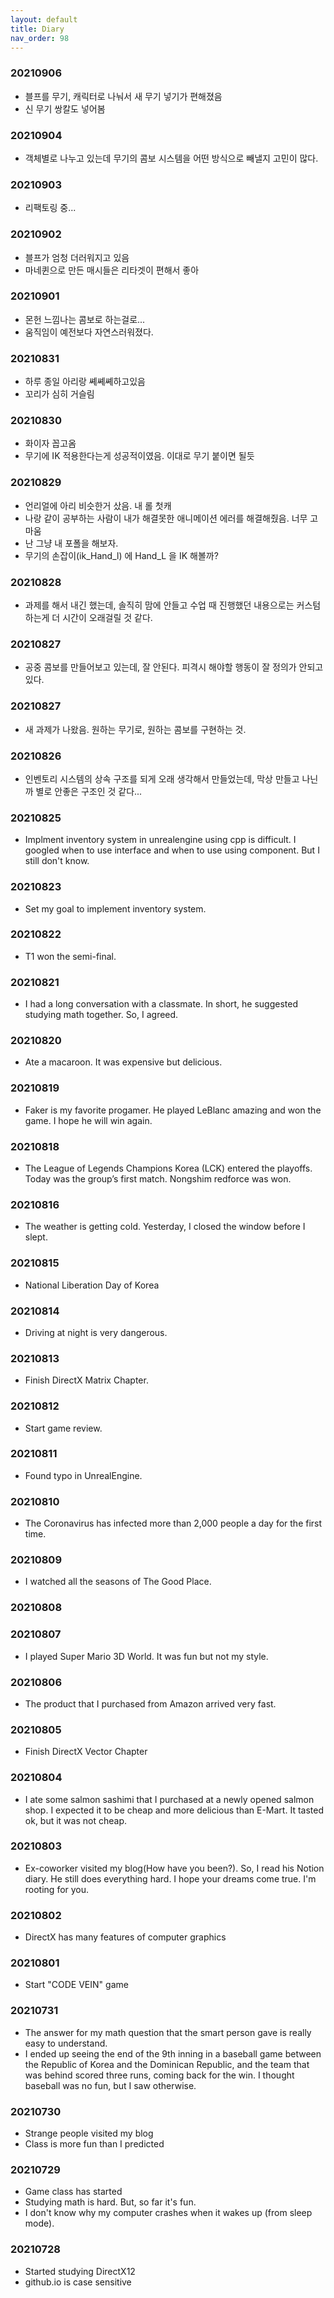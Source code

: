 ```yaml
---
layout: default
title: Diary
nav_order: 98
---
```


### 20210906

* 블프를 무기, 캐릭터로 나눠서 새 무기 넣기가 편해졌음
* 신 무기 쌍칼도 넣어봄

### 20210904

* 객체별로 나누고 있는데 무기의 콤보 시스템을 어떤 방식으로 빼낼지 고민이 많다.

### 20210903

* 리팩토링 중...

### 20210902

* 블프가 엄청 더러워지고 있음
* 마네퀸으로 만든 매시들은 리타겟이 편해서 좋아

### 20210901

* 몬헌 느낌나는 콤보로 하는걸로...
* 움직임이 예전보다 자연스러워졌다.


### 20210831

* 하루 종일 아리랑 쎼쎼쎼하고있음
* 꼬리가 심히 거슬림


### 20210830

* 화이자 꼽고옴
* 무기에 IK 적용한다는게 성공적이였음. 이대로 무기 붙이면 될듯

### 20210829

* 언리얼에 아리 비슷한거 샀음. 내 롤 첫캐
* 나랑 같이 공부하는 사람이 내가 해결못한 애니메이션 에러를 해결해줬음. 너무 고마움
* 난 그냥 내 포폴을 해보자.
* 무기의 손잡이(ik_Hand_l) 에 Hand_L 을 IK 해볼까?

### 20210828

* 과제를 해서 내긴 했는데, 솔직히 맘에 안들고 수업 때 진행했던 내용으로는 커스텀 하는게 더 시간이 오래걸릴 것 같다.

### 20210827

* 공중 콤보를 만들어보고 있는데, 잘 안된다. 피격시 해야할 행동이 잘 정의가 안되고 있다.

### 20210827

* 새 과제가 나왔음. 원하는 무기로, 원하는 콤보를 구현하는 것.

### 20210826

* 인벤토리 시스템의 상속 구조를 되게 오래 생각해서 만들었는데, 막상 만들고 나닌까 별로 안좋은 구조인 것 같다...

### 20210825

* Implment inventory system in unrealengine using cpp is difficult. I googled when to use interface and when to use using component. But I still don't know.

### 20210823

* Set my goal to implement inventory system.

### 20210822

* T1 won the semi-final.

### 20210821

*  I had a long conversation with a classmate. In short, he suggested studying math together. So, I agreed.

### 20210820

* Ate a macaroon. It was expensive but delicious.

### 20210819

* Faker is my favorite progamer. He played LeBlanc amazing and won the game. I hope he will win again.

### 20210818

* The League of Legends Champions Korea (LCK) entered the playoffs. Today was the group’s first match. Nongshim redforce was won.

### 20210816

* The weather is getting cold. Yesterday, I closed the window before I slept.

### 20210815

* National Liberation Day of Korea

### 20210814

* Driving at night is very dangerous.

### 20210813

* Finish DirectX Matrix Chapter.

### 20210812

* Start game review.

### 20210811

* Found typo in UnrealEngine.

### 20210810

* The Coronavirus has infected more than 2,000 people a day for the first time.

### 20210809

* I watched all the seasons of The Good Place.

### 20210808

### 20210807

* I played Super Mario 3D World. It was fun but not my style.

### 20210806

* The product that I purchased from Amazon arrived very fast.

### 20210805

* Finish DirectX Vector Chapter

### 20210804

* I ate some salmon sashimi that I purchased at a newly opened salmon shop. I expected it to be cheap and more delicious than E-Mart. It tasted ok, but it was not cheap.

### 20210803

* Ex-coworker visited my blog(How have you been?). So, I read his Notion diary. He still does everything hard. I hope your dreams come true. I'm rooting for you.

### 20210802

* DirectX has many features of computer graphics

### 20210801

* Start "CODE VEIN" game

### 20210731

* The answer for my math question that the smart person gave is really easy to understand.
* I ended up seeing the end of the 9th inning in a baseball game between the Republic of Korea and the Dominican Republic, and the team that was behind scored three runs, coming back for the win. I thought baseball was no fun, but I saw otherwise.

### 20210730

* Strange people visited my blog
* Class is more fun than I predicted

### 20210729

* Game class has started
* Studying math is hard. But, so far it's fun.
* I don't know why my computer crashes when it wakes up (from sleep mode).

### 20210728

* Started studying DirectX12
* github.io is case sensitive
